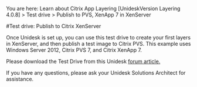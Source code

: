 You are here: Learn about Citrix App Layering [UnideskVersion Layering 4.0.8] > Test drive > Publish to PVS, XenApp 7 in XenServer
#Test drive: Publish to Citrix XenServer
Once Unidesk is set up, you can use this test drive to create your first layers in XenServer, and then publish a test image to Citrix PVS. This example uses Windows Server 2012, Citrix PVS 7, and Citrix XenApp 7.
Please download the Test Drive from this Unidesk [forum article](http://www.unidesk.com/forum/unidesk-4/process-documentation-publish-citrix-xenserver)[.](http://www.unidesk.com/forum/unidesk-4/process-documentation-publish-citrix-xenserver)
If you have any questions, please ask your Unidesk Solutions Architect for assistance.

